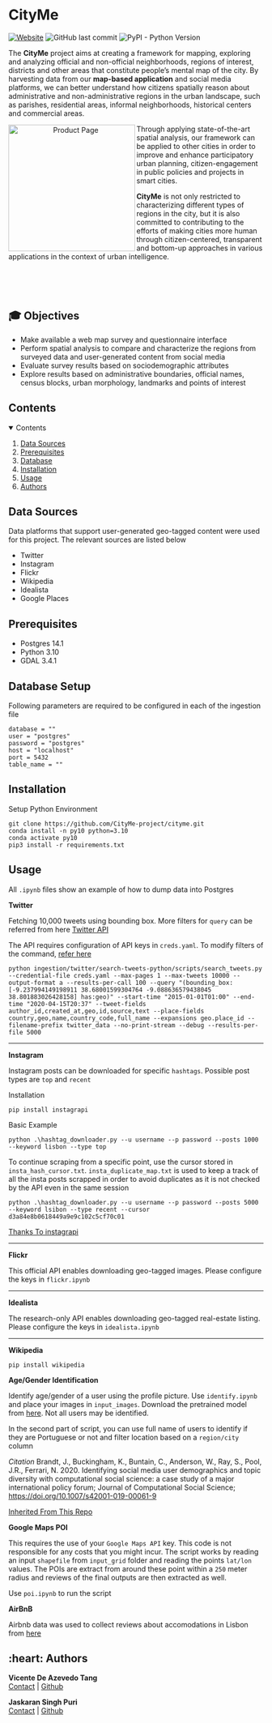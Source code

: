 # CityMe

<a href="https://cityme.novaims.unl.pt">![Website](https://img.shields.io/website?label=CityMe&style=for-the-badge&up_message=live&url=https%3A%2F%2Fcityme.novaims.unl.pt%2F)</a>
![GitHub last commit](https://img.shields.io/github/last-commit/CityMe-project/cityme?style=for-the-badge)
![PyPI - Python Version](https://img.shields.io/pypi/pyversions/instagrapi?style=for-the-badge)
    
The **CityMe** project aims at creating a framework for mapping, exploring and analyzing official and non-official neighborhoods, regions of interest, districts and other areas that constitute people’s mental map of the city. By harvesting data from our **map-based application** and social media platforms, we can better understand how citizens spatially reason about administrative and non-administrative regions in the urban landscape, such as parishes, residential areas, informal neighborhoods, historical centers and commercial areas.

<p align="center">
<img align="left" alt="Product Page" src="https://cityme.novaims.unl.pt/images/svg-map.svg" width="250">

<p>Through applying state-of-the-art spatial analysis, our framework can be applied to other cities in order to improve and enhance participatory urban planning, citizen-engagement in public policies and projects in smart cities.
    
**CityMe** is not only restricted to characterizing different types of regions in the city, but it is also committed to contributing to the efforts of making cities more human through citizen-centered, transparent and bottom-up approaches in various applications in the context of urban intelligence.</p>

</p>

\
&nbsp;
\
&nbsp;


## :mortar_board: Objectives

<ul>
    <li> Make available a web map survey and questionnaire interface
    <li> Perform spatial analysis to compare and characterize the regions from surveyed data and user-generated content from social media
    <li> Evaluate survey results based on sociodemographic attributes
    <li> Explore results based on administrative boundaries, official names, census blocks, urban morphology, landmarks and points of interest
</ul>

<!-- CONTENTS -->
<h2 id = "contents">Contents</h2>

<details open = "open">
  <summary>Contents</summary>
  <ol>
    <li><a href = "#data">Data Sources</a></li>
    <li><a href = "#pre">Prerequisites</a></li>
    <li><a href = "#db">Database</a></li>
    <li><a href = "#init">Installation</a></li>
    <li><a href = "#use">Usage</a></li>
    <li><a href = "#authors">Authors</a></li>
  </ol>
</details>

<h2 id = "data">Data Sources</h2>
Data platforms that support user-generated geo-tagged content were used for this project. The relevant sources are listed below

<ul>
  <li>Twitter</li>
  <li>Instagram</li>
  <li>Flickr</li>
  <li>Wikipedia</li>
  <li>Idealista</li>
  <li>Google Places</li>
</ul>

<h2 id = "pre">Prerequisites</h2>
<ul>
  <li>Postgres 14.1
  <li>Python 3.10
  <li>GDAL 3.4.1
</ul>

<h2 id = "db">Database Setup</h2>

Following parameters are required to be configured in each of the ingestion file
```
database = ""
user = "postgres"
password = "postgres"
host = "localhost"
port = 5432
table_name = ""
```

<h2 id = "init">Installation</h2>

Setup Python Environment
```
git clone https://github.com/CityMe-project/cityme.git
conda install -n py10 python=3.10
conda activate py10
pip3 install -r requirements.txt
```

<h2 id = "usage">Usage</h2>

All `.ipynb` files show an example of how to dump data into Postgres

<b>Twitter</b>

Fetching 10,000 tweets using bounding box. More filters for `query` can be referred from here [Twitter API](https://developer.twitter.com/apitools/api?endpoint=%2F2%2Ftweets%2Fsearch%2Fall&method=get)

The API requires configuration of API keys in `creds.yaml`. To modify filters of the command, [refer here](https://github.com/twitterdev/search-tweets-python/tree/v2)

```
python ingestion/twitter/search-tweets-python/scripts/search_tweets.py --credential-file creds.yaml --max-pages 1 --max-tweets 10000 --output-format a --results-per-call 100 --query "(bounding_box:[-9.237994149198911 38.68001599304764 -9.088636579438045 38.801883026428158] has:geo)" --start-time "2015-01-01T01:00" --end-time "2020-04-15T20:37" --tweet-fields author_id,created_at,geo,id,source,text --place-fields country,geo,name,country_code,full_name --expansions geo.place_id --filename-prefix twitter_data --no-print-stream --debug --results-per-file 5000
```

<hr />

<b>Instagram</b>

Instagram posts can be downloaded for specific `hashtags`. 
Possible post types are `top` and `recent`

Installation
```
pip install instagrapi
```

Basic Example
```
python .\hashtag_downloader.py --u username --p password --posts 1000 --keyword lisbon --type top

```

To continue scraping from a specific point, use the cursor stored in `insta_hash_cursor.txt`.
`insta_duplicate_map.txt` is used to keep a track of all the insta posts scrapped in order to avoid duplicates as it is not checked by the API even in the same session

```
python .\hashtag_downloader.py --u username --p password --posts 5000 --keyword lsibon --type recent --cursor d3a84e8b0618449a9e9c102c5cf70c01
```

[Thanks To instagrapi](https://github.com/adw0rd/instagrapi)

<hr />

<b>Flickr</b>

This official API enables downloading geo-tagged images. Please configure the keys in `flickr.ipynb`

<hr />

<b>Idealista</b>

The research-only API enables downloading geo-tagged real-estate listing. Please configure the keys in `idealista.ipynb`

<hr />

<b>Wikipedia</b>

```
pip install wikipedia
```

<b>Age/Gender Identification</b>

Identify age/gender of a user using the profile picture. Use `identify.ipynb` and place your images in `input_images`. Download the pretrained model from [here](https://github.com/yu4u/age-gender-estimation/releases/download/v0.5/weights.29-3.76_utk.hdf5). Not all users may be identified. 

In the second part of script, you can use full name of users to identify if they are Portuguese or not and filter location based on a `region/city` column

<i>Citation</i>
Brandt, J., Buckingham, K., Buntain, C., Anderson, W., Ray, S., Pool, J.R., Ferrari, N. 2020. Identifying social media user demographics and topic diversity with computational social science: a case study of a major international policy forum; Journal of Computational Social Science; https://doi.org/10.1007/s42001-019-00061-9  

[Inherited From This Repo](https://github.com/wri/demographic-identifier)

<b>Google Maps POI</b>

This requires the use of your `Google Maps API` key. This code is not responsible for any costs that you might incur. The script works by reading an input `shapefile` from `input_grid` folder and reading the points `lat/lon` values. The POIs are extract from around these point within a `250` meter radius and reviews of the final outputs are then extracted as well.

Use `poi.ipynb` to run the script

<b>AirBnB</b>

Airbnb data was used to collect reviews about accomodations in Lisbon from [here](http://insideairbnb.com/)

<h2 id = "authors"> :heart: Authors</h2>

<p>
  <b>Vicente De Azevedo Tang</b><br>
  <a href ="mailto:vtang@novaims.unl.pt">Contact</a> | <a href="https://github.com/vicetang" target="_blank">Github</a>
</p>

<p>
  <b>Jaskaran Singh Puri</b><br>
  <a href ="mailto:jpuri@novaims.unl.pt">Contact</a> | <a href="https://github.com/purijs" target="_blank">Github</a>
</p>
